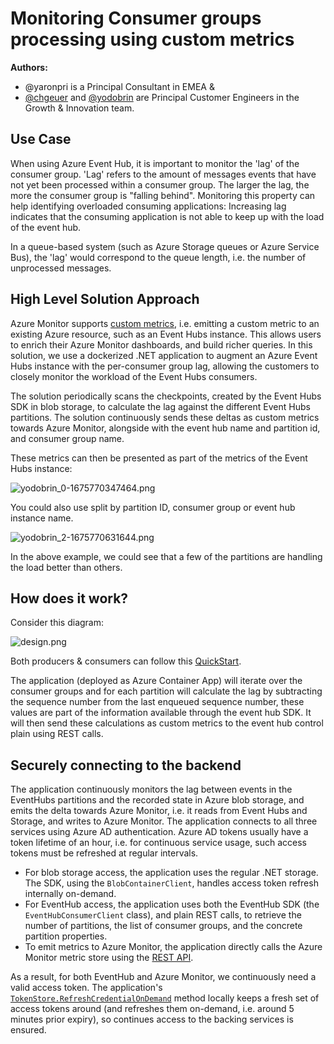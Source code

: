 # Monitoring Consumer groups processing using custom metrics

**Authors:** 

- @yaronpri is a Principal Consultant in EMEA &
- [@chgeuer](https://techcommunity.microsoft.com/t5/user/viewprofilepage/user-id/1378780) and [@yodobrin](https://techcommunity.microsoft.com/t5/user/viewprofilepage/user-id/1306386) are Principal Customer Engineers in the Growth & Innovation team.

## Use Case

When using Azure Event Hub, it is important to monitor the 'lag' of the consumer group. 'Lag' refers to the amount of messages events that have not yet been processed within a consumer group. The larger the lag, the more the consumer group is "falling behind". Monitoring this property can help identifying overloaded consuming applications: Increasing lag indicates that the consuming application is not able to keep up with the load of the event hub.

In a queue-based system (such as Azure Storage queues or Azure Service Bus), the 'lag' would correspond to the queue length, i.e. the number of unprocessed messages.

## High Level Solution Approach

Azure Monitor supports [custom metrics](https://learn.microsoft.com/en-us/azure/azure-monitor/essentials/metrics-custom-overview), i.e. emitting a custom metric to an existing Azure resource, such as an Event Hubs instance. This allows users to enrich their Azure Monitor dashboards, and build richer queries. In this solution, we use a dockerized .NET application to augment an Azure Event Hubs instance with the per-consumer group lag, allowing the customers to closely monitor the workload of the Event Hubs consumers. 

The solution periodically scans the checkpoints, created by the Event Hubs SDK in blob storage, to calculate the lag against the different Event Hubs partitions. The solution continuously sends these deltas as custom metrics towards Azure Monitor, alongside with the event hub name and partition id, and consumer group name. 

These metrics can then be presented as part of the metrics of the Event Hubs instance:

![yodobrin_0-1675770347464.png](https://techcommunity.microsoft.com/t5/image/serverpage/image-id/439488i2F34CF372A394207/image-size/large?v=v2&px=999)

You could also use split by partition ID, consumer group or event hub instance name.

![yodobrin_2-1675770631644.png](https://techcommunity.microsoft.com/t5/image/serverpage/image-id/439491i8FD45CC7C103B109/image-size/large?v=v2&px=999)

In the above example, we could see that a few of the partitions are handling the load better than others.

## How does it work?

Consider this diagram:

![design.png](https://techcommunity.microsoft.com/t5/image/serverpage/image-id/439492i15FC927B4056963C/image-size/large?v=v2&px=999)

Both producers & consumers can follow this [QuickStart](https://learn.microsoft.com/en-us/azure/event-hubs/event-hubs-dotnet-standard-getstarted-send?tabs=passwordless%2Croles-azure-portal).

The application (deployed as Azure Container App) will iterate over the consumer groups and for each partition will calculate the lag by subtracting the sequence number from the last enqueued sequence number, these values are part of the information available through the event hub SDK. It will then send these calculations as custom metrics to the event hub control plain using REST calls.

## Securely connecting to the backend

The application continuously monitors the lag between events in the EventHubs partitions and the recorded state in Azure blob storage, and emits the delta towards Azure Monitor, i.e. it reads from Event Hubs and Storage, and writes to Azure Monitor. The application connects to all three services using Azure AD authentication. Azure AD tokens usually have a token lifetime of an hour, i.e. for continuous service usage, such access tokens must be refreshed at regular intervals.

- For blob storage access, the application uses the regular .NET storage. The SDK, using the `BlobContainerClient`, handles access token refresh internally on-demand. 
- For EventHub access, the application uses both the EventHub SDK (the `EventHubConsumerClient` class), and plain REST calls, to retrieve the number of partitions, the list of consumer groups, and the concrete partition properties. 
- To emit metrics to Azure Monitor, the application directly calls the Azure Monitor metric store using the [REST API](https://learn.microsoft.com/en-us/azure/azure-monitor/essentials/metrics-store-custom-rest-api).

As a result, for both EventHub and Azure Monitor, we continuously need a valid access token. The application's  [`TokenStore.RefreshCredentialOnDemand`](https://github.com/Azure-Samples/eventhub-custom-metrics-emitter/blob/ce0eac19acdc7e6c5d7cc540adf7247a4d222b8b/src/emitters/EmitterHelper.cs#L140) method locally keeps a fresh set of access tokens around (and refreshes them on-demand, i.e. around 5 minutes prior expiry), so continues access to the backing services is ensured.

